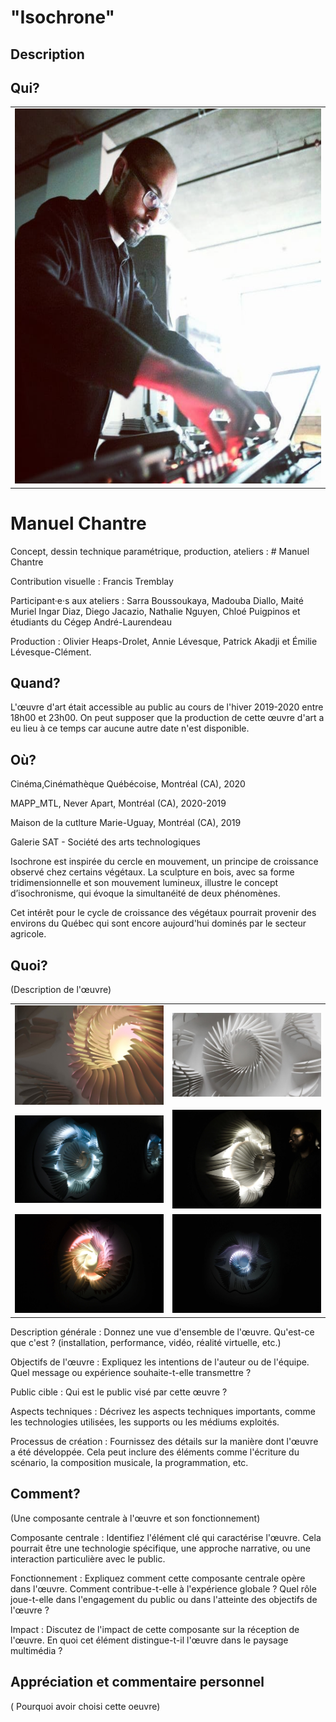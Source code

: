 # "Isochrone"


## Description



## Qui?

<table>
  <tr>
    <td><img src="Images/id.png" alt="id" width=600 height=600></td>
  </tr>
  
</table>

# Manuel Chantre

Concept, dessin technique paramétrique, production, ateliers : # Manuel Chantre

Contribution visuelle : Francis Tremblay

Participant·e·s aux ateliers : Sarra Boussoukaya, Madouba Diallo, Maité Muriel Ingar Diaz, Diego Jacazio, Nathalie Nguyen, Chloé Puigpinos et étudiants du Cégep André-Laurendeau

Production : Olivier Heaps-Drolet, Annie Lévesque, Patrick Akadji et Émilie Lévesque-Clément.



## Quand?

L'œuvre d'art était accessible au public au cours de l'hiver 2019-2020 entre 18h00 et 23h00. On peut supposer que la production de cette œuvre d'art a eu lieu à ce temps car aucune autre date n'est disponible.


## Où?

Cinéma,Cinémathèque Québécoise, Montréal (CA), 2020

MAPP_MTL, Never Apart, Montréal (CA), 2020-2019

Maison de la cutlture Marie-Uguay, Montréal (CA), 2019

Galerie SAT - Société des arts technologiques 


Isochrone est inspirée du cercle en mouvement, un principe de croissance observé chez certains végétaux. La sculpture en bois, avec sa forme tridimensionnelle et son mouvement lumineux, illustre le concept d’isochronisme, qui évoque la simultanéité de deux phénomènes.

Cet intérêt pour le cycle de croissance des végétaux pourrait provenir des environs du Québec qui sont encore aujourd'hui dominés par le secteur agricole.


## Quoi?
(Description de l'œuvre)

<table>
  <tr>
    <td><img src="Images/1.jpg" alt="Image 1" ></td>
    <td><img src="Images/2.jpg" alt="Image 2" ></td>
  </tr>
    
  <tr>
    <td><img src="Images/3.jpg" alt="Image 3" ></td>
    <td><img src="Images/4.jpg" alt="Image 4" ></td>
  </tr>
    
  <tr>
    <td><img src="Images/5.jpg" alt="Image 5" ></td>
    <td><img src="Images/6.jpg" alt="Image 6" ></td>
  </tr>
</table>

Description générale : Donnez une vue d'ensemble de l'œuvre. Qu'est-ce que c'est ? (installation, performance, vidéo, réalité virtuelle, etc.)

Objectifs de l'œuvre : Expliquez les intentions de l'auteur ou de l'équipe. Quel message ou expérience souhaite-t-elle transmettre ?

Public cible : Qui est le public visé par cette œuvre ?

Aspects techniques : Décrivez les aspects techniques importants, comme les technologies utilisées, les supports ou les médiums exploités.

Processus de création : Fournissez des détails sur la manière dont l'œuvre a été développée. Cela peut inclure des éléments comme l'écriture du scénario, la composition musicale, la programmation, etc.


## Comment?
(Une composante centrale à l'œuvre et son fonctionnement)

Composante centrale : Identifiez l'élément clé qui caractérise l'œuvre. Cela pourrait être une technologie spécifique, une approche narrative, ou une interaction particulière avec le public.

Fonctionnement : Expliquez comment cette composante centrale opère dans l'œuvre. Comment contribue-t-elle à l'expérience globale ? Quel rôle joue-t-elle dans l'engagement du public ou dans l'atteinte des objectifs de l'œuvre ?

Impact : Discutez de l'impact de cette composante sur la réception de l'œuvre. En quoi cet élément distingue-t-il l'œuvre dans le paysage multimédia ?

## Appréciation et commentaire personnel

( Pourquoi avoir choisi cette oeuvre)
